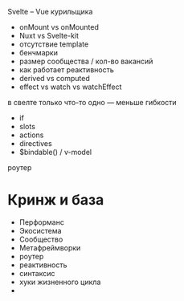 Svelte – Vue курильщика

- onMount vs onMounted
- Nuxt vs Svelte-kit
- отсутствие template
- бенчмарки
- размер сообщества / кол-во вакансий
- как работает реактивность
- derived vs computed
- effect vs watch vs watchEffect

в свелте только что-то одно — меньше гибкости

- if
- slots
- actions
- directives
- $bindable() / v-model

роутер

# Кринж и база

- Перформанс
- Экосистема
- Сообщество
- Метафреймворки
- роутер
- реактивность
- синтаксис
- хуки жизненного цикла
- 
